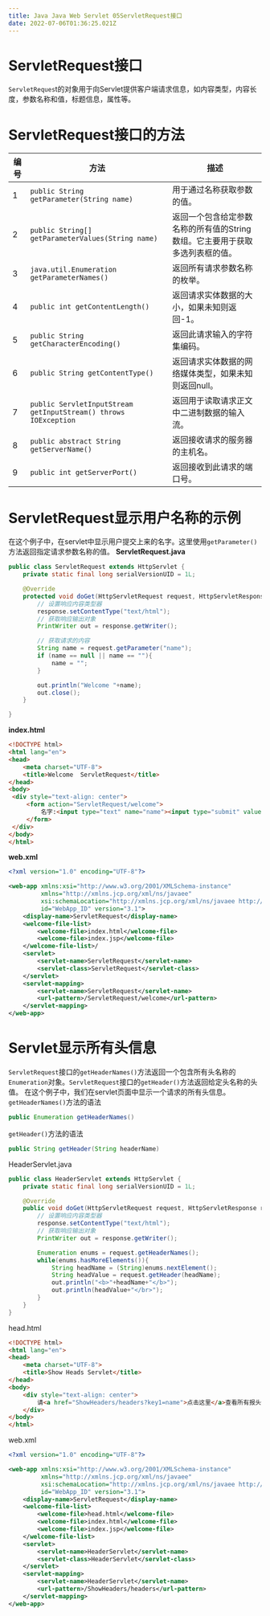 ```yaml
---
title: Java Java Web Servlet 05ServletRequest接口
date: 2022-07-06T01:36:25.021Z
---
```

# ServletRequest接口
`ServletReques`t的对象用于向Servlet提供客户端请求信息，如内容类型，内容长度，参数名称和值，标题信息，属性等。

# ServletRequest接口的方法
编号|方法|描述
--|--|--
1|`public String getParameter(String name)`|用于通过名称获取参数的值。
2|`public String[] getParameterValues(String name)`|返回一个包含给定参数名称的所有值的String数组。它主要用于获取多选列表框的值。
3|`java.util.Enumeration getParameterNames()`|返回所有请求参数名称的枚举。
4|`public int getContentLength()`|返回请求实体数据的大小，如果未知则返回-1。
5|`public String getCharacterEncoding()`|返回此请求输入的字符集编码。
6|`public String getContentType()`|返回请求实体数据的网络媒体类型，如果未知则返回null。
7|`public ServletInputStream getInputStream() throws IOException`|返回用于读取请求正文中二进制数据的输入流。
8|`public abstract String getServerName()`|返回接收请求的服务器的主机名。
9|`public int getServerPort()`|返回接收到此请求的端口号。

# ServletRequest显示用户名称的示例
在这个例子中，在servlet中显示用户提交上来的名字。这里使用`getParameter()`方法返回指定请求参数名称的值。
**ServletRequest.java**
~~~java
public class ServletRequest extends HttpServlet {
    private static final long serialVersionUID = 1L;

    @Override
    protected void doGet(HttpServletRequest request, HttpServletResponse response) throws IOException {
        // 设置响应内容类型器
        response.setContentType("text/html");
        // 获取响应输出对象
        PrintWriter out = response.getWriter();

        // 获取请求的内容
        String name = request.getParameter("name");
        if (name == null || name == ""){
            name = "";
        }

        out.println("Welcome "+name);
        out.close();
    }

}
~~~
**index.html**
~~~html
<!DOCTYPE html>
<html lang="en">
<head>
    <meta charset="UTF-8">
    <title>Welcome  ServletRequest</title>
</head>
<body>
 <div style="text-align: center">
     <form action="ServletRequest/welcome">
         名字:<input type="text" name="name"><input type="submit" value="提交">
     </form>
 </div>
</body>
</html>
~~~
**web.xml**
~~~xml
<?xml version="1.0" encoding="UTF-8"?>

<web-app xmlns:xsi="http://www.w3.org/2001/XMLSchema-instance"
         xmlns="http://xmlns.jcp.org/xml/ns/javaee"
         xsi:schemaLocation="http://xmlns.jcp.org/xml/ns/javaee http://xmlns.jcp.org/xml/ns/javaee/web-app_3_1.xsd"
         id="WebApp_ID" version="3.1">
    <display-name>ServletRequest</display-name>
    <welcome-file-list>
        <welcome-file>index.html</welcome-file>
        <welcome-file>index.jsp</welcome-file>
    </welcome-file-list>/
    <servlet>
        <servlet-name>ServletRequest</servlet-name>
        <servlet-class>ServletRequest</servlet-class>
    </servlet>
    <servlet-mapping>
        <servlet-name>ServletRequest</servlet-name>
        <url-pattern>/ServletRequest/welcome</url-pattern>
    </servlet-mapping>
</web-app>
~~~

# Servlet显示所有头信息
`ServletRequest`接口的`getHeaderNames()`方法返回一个包含所有头名称的`Enumeration`对象。`ServletRequest`接口的`getHeader()`方法返回给定头名称的头值。 在这个例子中，我们在servlet页面中显示一个请求的所有头信息。
`getHeaderNames()`方法的语法
~~~java
public Enumeration getHeaderNames()
~~~
`getHeader()`方法的语法
~~~java
public String getHeader(String headerName)
~~~

HeaderServlet.java
~~~java
public class HeaderServlet extends HttpServlet {
    private static final long serialVersionUID = 1L;

    @Override
    public void doGet(HttpServletRequest request, HttpServletResponse response) throws IOException {
        // 设置响应内容类型器
        response.setContentType("text/html");
        // 获取响应输出对象
        PrintWriter out = response.getWriter();

        Enumeration enums = request.getHeaderNames();
        while(enums.hasMoreElements()){
            String headName = (String)enums.nextElement();
            String headValue = request.getHeader(headName);
            out.println("<b>"+headName+"</b>");
            out.println(headValue+"</br>");
        }
    }
}
~~~
head.html
~~~html
<!DOCTYPE html>
<html lang="en">
<head>
    <meta charset="UTF-8">
    <title>Show Heads Servlet</title>
</head>
<body>
    <div style="text-align: center">
        请<a href="ShowHeaders/headers?key1=name">点击这里</a>查看所有报头信息
    </div>
</body>
</html>
~~~
web.xml
~~~xml
<?xml version="1.0" encoding="UTF-8"?>

<web-app xmlns:xsi="http://www.w3.org/2001/XMLSchema-instance"
         xmlns="http://xmlns.jcp.org/xml/ns/javaee"
         xsi:schemaLocation="http://xmlns.jcp.org/xml/ns/javaee http://xmlns.jcp.org/xml/ns/javaee/web-app_3_1.xsd"
         id="WebApp_ID" version="3.1">
    <display-name>ServletRequest</display-name>
    <welcome-file-list>
        <welcome-file>head.html</welcome-file>
        <welcome-file>index.html</welcome-file>
        <welcome-file>index.jsp</welcome-file>
    </welcome-file-list>
    <servlet>
        <servlet-name>HeaderServlet</servlet-name>
        <servlet-class>HeaderServlet</servlet-class>
    </servlet>
    <servlet-mapping>
        <servlet-name>HeaderServlet</servlet-name>
        <url-pattern>/ShowHeaders/headers</url-pattern>
    </servlet-mapping>
</web-app>
~~~